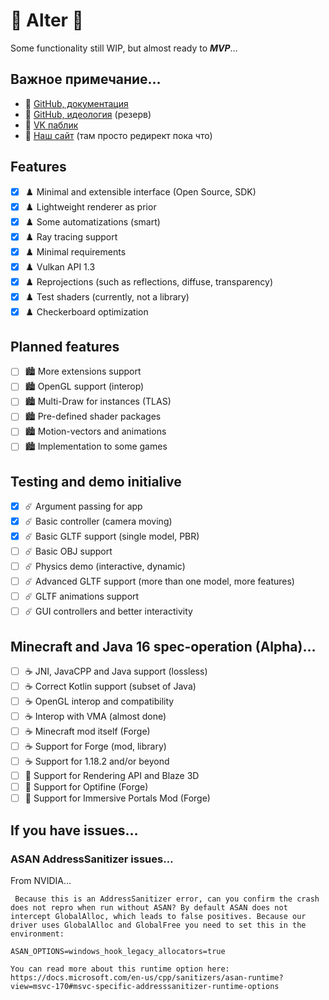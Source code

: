 # 🌋 Alter 🌋

Some functionality still WIP, but almost ready to ***MVP***…

## Важное примечание…

  - 👑 [GitHub, документация](https://github.com/helixd2s/about)
  - 🥀 [GitHub, идеология](https://github.com/helixd2s/core) (резерв)
  - 🥀 [VK паблик](https://vk.com/helixd2s)
  - 🥀 [Наш сайт](http://about.helixd2s.su/) (там просто редирект пока что)

## Features

  - [x] ♟️ Minimal and extensible interface (Open Source, SDK)
  - [x] ♟️ Lightweight renderer as prior
  - [x] ♟️ Some automatizations (smart)
  - [x] ♟️ Ray tracing support
  - [x] ♟️ Minimal requirements
  - [x] ♟️ Vulkan API 1.3
  - [x] ♟️ Reprojections (such as reflections, diffuse, transparency)
  - [x] ♟️ Test shaders (currently, not a library)
  - [x] ♟️ Checkerboard optimization

## Planned features 

  - [ ] 🏙️ More extensions support
  - [ ] 🏙️ OpenGL support (interop)
  - [ ] 🏙️ Multi-Draw for instances (TLAS)
  - [ ] 🏙️ Pre-defined shader packages
  - [ ] 🏙️ Motion-vectors and animations
  - [ ] 🏙️ Implementation to some games

## Testing and demo initialive 

  - [x] ☄️ Argument passing for app
  - [x] ☄️ Basic controller (camera moving)
  - [x] ☄️ Basic GLTF support (single model, PBR)
  - [ ] ☄️ Basic OBJ support
  - [ ] ☄️ Physics demo (interactive, dynamic)
  - [ ] ☄️ Advanced GLTF support (more than one model, more features)
  - [ ] ☄️ GLTF animations support
  - [ ] ☄️ GUI controllers and better interactivity

## Minecraft and Java 16 spec-operation (Alpha)…

  - [ ] ☕ JNI, JavaCPP and Java support (lossless)
  - [ ] ☕ Correct Kotlin support (subset of Java)
  - [ ] ☕ OpenGL interop and compatibility
  - [ ] ☕ Interop with VMA (almost done)
  - [ ] ☕ Minecraft mod itself (Forge)
  - [ ] ☕ Support for Forge (mod, library)
  - [ ] ☕ Support for 1.18.2 and/or beyond
  - [ ] 👑 Support for Rendering API and Blaze 3D
  - [ ] 👑 Support for Optifine (Forge)
  - [ ] 👑 Support for Immersive Portals Mod (Forge)

## If you have issues…

### ASAN AddressSanitizer issues…

  From NVIDIA…

  ```
   Because this is an AddressSanitizer error, can you confirm the crash does not repro when run without ASAN? By default ASAN does not intercept GlobalAlloc, which leads to false positives. Because our driver uses GlobalAlloc and GlobalFree you need to set this in the environment:

  ASAN_OPTIONS=windows_hook_legacy_allocators=true

  You can read more about this runtime option here: https://docs.microsoft.com/en-us/cpp/sanitizers/asan-runtime?view=msvc-170#msvc-specific-addresssanitizer-runtime-options
  ```
